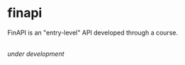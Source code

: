 # finapi

FinAPI is an "entry-level" API developed through a course.

<br>
<em>under development</em>
